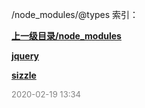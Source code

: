 /node_modules/@types 索引：


**[上一级目录/node_modules](/node_modules/index.md)**

**[jquery](/node_modules/@types/jquery/index.md)**

**[sizzle](/node_modules/@types/sizzle/index.md)**


<font size=2 color='grey'> 2020-02-19 13:34 </font>